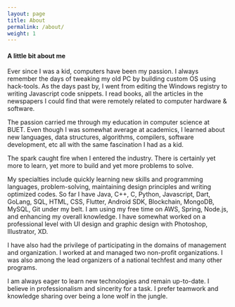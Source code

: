```yaml
---
layout: page
title: About
permalink: /about/
weight: 1
---
```


#### **A little bit about me**
Ever since I was a kid, computers have been my passion. I always remember the days of tweaking my old  PC by building custom OS using hack-tools. As the days past by, I went from editing the Windows registry to writing Javascript code snippets. I read books, all the articles in the newspapers I could find that were remotely related to computer hardware & software.

The passion carried me through my education in computer science at BUET. Even though I was somewhat average at academics, I learned about new languages, data structures, algorithms, compilers, software development, etc all with the same fascination I had as a kid.

The spark caught fire when I entered the industry. There is certainly yet more to learn, yet more to build and yet more problems to solve.

My specialties include quickly learning new skills and programming languages, problem-solving, maintaining design principles and writing optimized codes. 
So far I have Java, C++, C, Python, Javascript, Dart, GoLang, SQL, HTML, CSS, Flutter, Android SDK,  Blockchain, MongoDB, MySQL, Git under my belt. I am using my free time on AWS, Spring, Node.js, and enhancing my overall knowledge. I have somewhat worked on a professional level with UI design and graphic design with Photoshop, Illustrator, XD.

I have also had the privilege of participating in the domains of management and organization. I worked at and managed two non-profit organizations. I was also among the lead organizers of a national techfest and many other programs.

I am always eager to learn new technologies and remain up-to-date. I believe in professionalism and sincerity for a task. I prefer teamwork and knowledge sharing over being a lone wolf in the jungle.

<!-- <h6 style="color: #fff">
    📃 <a href="https://drive.google.com/open?id=1VaLFWxw76L5tQ-dMLTVog0GxQH-FU8Og" target="_blank">
    Here is my resume</a> 
</h6> -->
